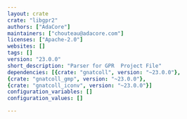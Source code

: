 ```yaml
---
layout: crate
crate: "libgpr2"
authors: ["AdaCore"]
maintainers: ["chouteau@adacore.com"]
licenses: ["Apache-2.0"]
websites: []
tags: []
version: "23.0.0"
short_description: "Parser for GPR  Project File"
dependencies: [{crate: "gnatcoll", version: "~23.0.0"},
{crate: "gnatcoll_gmp", version: "~23.0.0"},
{crate: "gnatcoll_iconv", version: "~23.0.0"}]
configuration_variables: []
configuration_values: []

---
```



